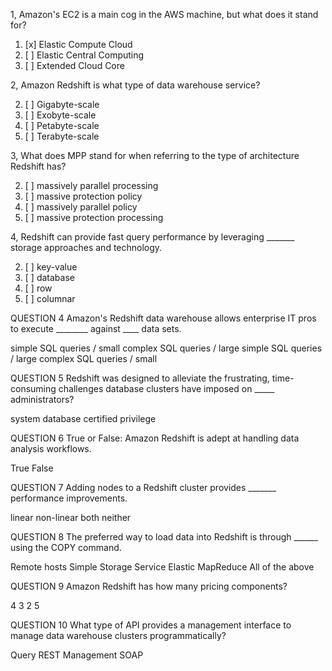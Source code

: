 

1, Amazon's EC2 is a main cog in the AWS machine, but what does it stand for?

1. [x] Elastic Compute Cloud
2. [ ] Elastic Central Computing
3. [ ] Extended Cloud Core



2, Amazon Redshift is what type of data warehouse service?

2. [ ] Gigabyte-scale
2. [ ] Exobyte-scale
2. [ ] Petabyte-scale
2. [ ] Terabyte-scale

3, What does MPP stand for when referring to the type of architecture Redshift has?

2. [ ] massively parallel processing
2. [ ] massive protection policy
2. [ ] massively parallel policy
2. [ ] massive protection processing

4, Redshift can provide fast query performance by leveraging _______ storage approaches and technology.

2. [ ] key-value
2. [ ] database
2. [ ] row
2. [ ] columnar

QUESTION 4
Amazon's Redshift data warehouse allows enterprise IT pros to execute ________ against ____ data sets.

simple SQL queries / small
complex SQL queries / large
simple SQL queries / large
complex SQL queries / small

QUESTION 5
Redshift was designed to alleviate the frustrating, time-consuming challenges database clusters have imposed on _____ administrators?

system
database
certified
privilege

QUESTION 6
True or False: Amazon Redshift is adept at handling data analysis workflows.

True
False

QUESTION 7
Adding nodes to a Redshift cluster provides _______ performance improvements.

linear
non-linear
both
neither

QUESTION 8
The preferred way to load data into Redshift is through ______ using the COPY command.

Remote hosts
Simple Storage Service
Elastic MapReduce
All of the above

QUESTION 9
Amazon Redshift has how many pricing components?

4
3
2
5

QUESTION 10
What type of API provides a management interface to manage data warehouse clusters programmatically?

Query
REST
Management
SOAP
